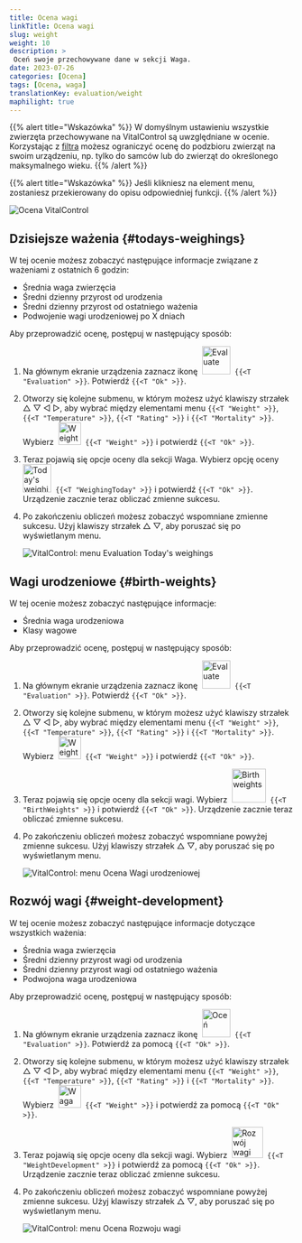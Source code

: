 ```yaml
---
title: Ocena wagi
linkTitle: Ocena wagi
slug: weight
weight: 10
description: >
 Oceń swoje przechowywane dane w sekcji Waga.
date: 2023-07-26
categories: [Ocena]
tags: [Ocena, waga]
translationKey: evaluation/weight
maphilight: true
---
```

{{% alert title="Wskazówka" %}}
W domyślnym ustawieniu wszystkie zwierzęta przechowywane na VitalControl są uwzględniane w ocenie. Korzystając z [filtra](../../filter/) możesz ograniczyć ocenę do podzbioru zwierząt na swoim urządzeniu, np. tylko do samców lub do zwierząt do określonego maksymalnego wieku.
{{% /alert %}}

{{% alert title="Wskazówka" %}}
Jeśli klikniesz na element menu, zostaniesz przekierowany do opisu odpowiedniej funkcji.
{{% /alert %}}

<img src="../images/imagemap.png" alt="Ocena VitalControl" title="Waga" usemap="#workmap" class="maphilight" />

<map name="workmap">
   <area shape="rect" coords="3,40,116,160" alt="Dzisiejsze ważenie" title="Oceń wartości wagi swoich zwierząt zarejestrowane za pomocą VitalControl w bieżącym dniu&#10;Kliknięcie myszą: do dokumentacji" href="/en/docs/evaluation/weight/#todays-weighings">
   <area shape="rect" coords="116,40,238,160" alt="Wagi urodzeniowe" title="Oceń swoje przechowywane wagi urodzeniowe&#10;Kliknięcie myszą: do dokumentacji" href="/en/docs/evaluation/weight/#birth-weights">
   <area shape="rect" coords="3,160,116,279" alt="Rozwój wagi" title="Oceń rozwój wagi swoich zwierząt&#10;Kliknięcie myszą: do dokumentacji" href="/en/docs/evaluation/weight/#weight-development">

   <area shape="rect" coords="150,282,238,319" alt="Filtr" title="Ustaw filtr&#10;Kliknięcie myszą: do dokumentacji" href="/en/docs/filter">
   <area shape="rect" coords="2,282,95,319" alt="Wstecz" title="Cofnij się o jeden poziom&#10;Kliknięcie myszą: do dokumentacji" href="/en/docs/evaluation/">
</map>

## Dzisiejsze ważenia {#todays-weighings}
W tej ocenie możesz zobaczyć następujące informacje związane z ważeniami z ostatnich 6 godzin:
- Średnia waga zwierzęcia
- Średni dzienny przyrost od urodzenia
- Średni dzienny przyrost od ostatniego ważenia
- Podwojenie wagi urodzeniowej po X dniach

Aby przeprowadzić ocenę, postępuj w następujący sposób:

1. Na głównym ekranie urządzenia zaznacz ikonę &nbsp;<img src="/icons/main/evaluation.svg" width="50" align="bottom" alt="Evaluate" />&nbsp; `{{<T "Evaluation" >}}`. Potwierdź `{{<T "Ok" >}}`.

2. Otworzy się kolejne submenu, w którym możesz użyć klawiszy strzałek △ ▽ ◁ ▷, aby wybrać między elementami menu `{{<T "Weight" >}}`, `{{<T "Temperature" >}}`, `{{<T "Rating" >}}` i `{{<T "Mortality" >}}`. Wybierz &nbsp;<img src="/icons/evaluation/weight.svg" width="40" align="bottom" alt="Weight" />&nbsp; `{{<T "Weight" >}}` i potwierdź `{{<T "Ok" >}}`.

3. Teraz pojawią się opcje oceny dla sekcji Waga. Wybierz opcję oceny &nbsp;<img src="/icons/evaluation/weighingtoday.svg" width="50" align="bottom" alt="Today's weighing" />&nbsp; `{{<T "WeighingToday" >}}` i potwierdź `{{<T "Ok" >}}`. Urządzenie zacznie teraz obliczać zmienne sukcesu.

4. Po zakończeniu obliczeń możesz zobaczyć wspomniane zmienne sukcesu. Użyj klawiszy strzałek △ ▽, aby poruszać się po wyświetlanym menu.

   ![VitalControl: menu Evaluation Today's weighings](../images/todaysweighings.png "Evaluate Today's weighings")

## Wagi urodzeniowe {#birth-weights}
W tej ocenie możesz zobaczyć następujące informacje:
- Średnia waga urodzeniowa
- Klasy wagowe

Aby przeprowadzić ocenę, postępuj w następujący sposób:

1. Na głównym ekranie urządzenia zaznacz ikonę &nbsp;<img src="/icons/main/evaluation.svg" width="50" align="bottom" alt="Evaluate" />&nbsp; `{{<T "Evaluation" >}}`. Potwierdź `{{<T "Ok" >}}`.

2. Otworzy się kolejne submenu, w którym możesz użyć klawiszy strzałek △ ▽ ◁ ▷, aby wybrać między elementami menu `{{<T "Weight" >}}`, `{{<T "Temperature" >}}`, `{{<T "Rating" >}}` i `{{<T "Mortality" >}}`. Wybierz &nbsp;<img src="/icons/evaluation/weight.svg" width="40" align="bottom" alt="Weight" />&nbsp; `{{<T "Weight" >}}` i potwierdź `{{<T "Ok" >}}`.

3. Teraz pojawią się opcje oceny dla sekcji wagi. Wybierz &nbsp;<img src="/icons/evaluation/birthweights.svg" width="60" align="bottom" alt="Birth weights" />&nbsp; `{{<T "BirthWeights" >}}` i potwierdź `{{<T "Ok" >}}`. Urządzenie zacznie teraz obliczać zmienne sukcesu.


4. Po zakończeniu obliczeń możesz zobaczyć wspomniane powyżej zmienne sukcesu. Użyj klawiszy strzałek △ ▽, aby poruszać się po wyświetlanym menu.

   ![VitalControl: menu Ocena Wagi urodzeniowej](../images/birthweights.png "Oceń Wagi urodzeniowe")

## Rozwój wagi {#weight-development}

W tej ocenie możesz zobaczyć następujące informacje dotyczące wszystkich ważenia:
- Średnia waga zwierzęcia
- Średni dzienny przyrost wagi od urodzenia
- Średni dzienny przyrost wagi od ostatniego ważenia
- Podwojona waga urodzeniowa

Aby przeprowadzić ocenę, postępuj w następujący sposób:

1. Na głównym ekranie urządzenia zaznacz ikonę &nbsp;<img src="/icons/main/evaluation.svg" width="50" align="bottom" alt="Oceń" />&nbsp; `{{<T "Evaluation" >}}`. Potwierdź za pomocą `{{<T "Ok" >}}`.

2. Otworzy się kolejne submenu, w którym możesz użyć klawiszy strzałek △ ▽ ◁ ▷, aby wybrać między elementami menu `{{<T "Weight" >}}`, `{{<T "Temperature" >}}`, `{{<T "Rating" >}}` i `{{<T "Mortality" >}}`. Wybierz &nbsp;<img src="/icons/evaluation/weight.svg" width="40" align="bottom" alt="Waga" />&nbsp; `{{<T "Weight" >}}` i potwierdź za pomocą `{{<T "Ok" >}}`.

3. Teraz pojawią się opcje oceny dla sekcji wagi. Wybierz &nbsp;<img src="/icons/evaluation/weightdevelopment.svg" width="55" align="bottom" alt="Rozwój wagi" />&nbsp; `{{<T "WeightDevelopment" >}}` i potwierdź za pomocą `{{<T "Ok" >}}`. Urządzenie zacznie teraz obliczać zmienne sukcesu.

4. Po zakończeniu obliczeń możesz zobaczyć wspomniane powyżej zmienne sukcesu. Użyj klawiszy strzałek △ ▽, aby poruszać się po wyświetlanym menu.

   ![VitalControl: menu Ocena Rozwoju wagi](../images/weightdevelopment.png "Oceń Rozwój wagi")
